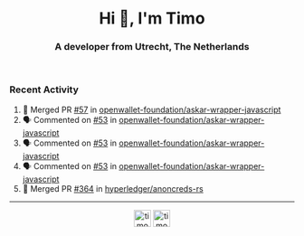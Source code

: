 <h1 align="center">Hi 👋, I'm Timo</h1>
<h3 align="center">A developer from Utrecht, The Netherlands</h3>
<br/>
<!-- https://github.com/rahuldkjain/github-profile-readme-generator --!>

<!--  <p align="left"><img src="https://github-readme-stats.vercel.app/api?username=timoglastra&show_icons=true&count_private=true&" alt="timoglastra" /></p> --!>

<!--
Github language stats
<p align="left"><img src="https://github-readme-stats.vercel.app/api/top-langs/?username=timoglastra&layout=compact" alt="timoglastra" /><p>
-->

<!-- Codestats language stats -->
<!-- <p align="left"><img src="https://codestats-readme.vercel.app/api/top-langs/?username=timoglastra&layout=compact&language_count=12" alt="timoglastra" /><p>    --!>
  
<h3>Recent Activity</h3>

<!--START_SECTION:activity-->
1. 🎉 Merged PR [#57](https://github.com/openwallet-foundation/askar-wrapper-javascript/pull/57) in [openwallet-foundation/askar-wrapper-javascript](https://github.com/openwallet-foundation/askar-wrapper-javascript)
2. 🗣 Commented on [#53](https://github.com/openwallet-foundation/askar-wrapper-javascript/issues/53#issuecomment-3296667371) in [openwallet-foundation/askar-wrapper-javascript](https://github.com/openwallet-foundation/askar-wrapper-javascript)
3. 🗣 Commented on [#53](https://github.com/openwallet-foundation/askar-wrapper-javascript/issues/53#issuecomment-3290858412) in [openwallet-foundation/askar-wrapper-javascript](https://github.com/openwallet-foundation/askar-wrapper-javascript)
4. 🗣 Commented on [#53](https://github.com/openwallet-foundation/askar-wrapper-javascript/issues/53#issuecomment-3290615742) in [openwallet-foundation/askar-wrapper-javascript](https://github.com/openwallet-foundation/askar-wrapper-javascript)
5. 🎉 Merged PR [#364](https://github.com/hyperledger/anoncreds-rs/pull/364) in [hyperledger/anoncreds-rs](https://github.com/hyperledger/anoncreds-rs)
<!--END_SECTION:activity-->

---

<p align="center">
<a href="https://twitter.com/timoglastra" target="blank"><img align="center" src="https://cdn.jsdelivr.net/npm/simple-icons@3.0.1/icons/twitter.svg" alt="timoglastra" height="30" width="30" /></a>
<a href="https://linkedin.com/in/timoglastra" target="blank"><img align="center" src="https://cdn.jsdelivr.net/npm/simple-icons@3.0.1/icons/linkedin.svg" alt="timoglastra" height="30" width="30" /></a>
</p>



